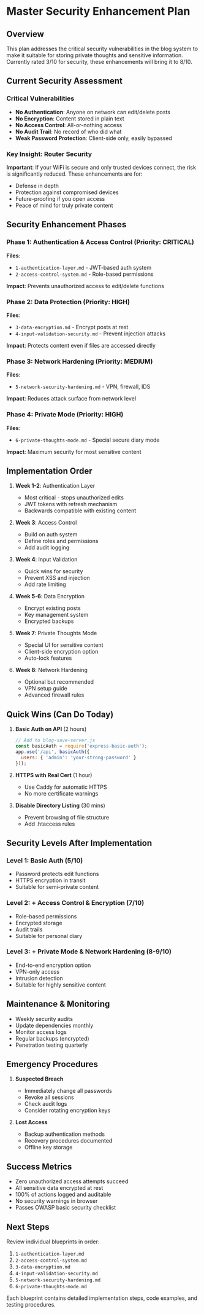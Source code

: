 # Master Security Enhancement Plan

## Overview

This plan addresses the critical security vulnerabilities in the blog system to make it suitable for storing private thoughts and sensitive information. Currently rated 3/10 for security, these enhancements will bring it to 8/10.

## Current Security Assessment

### Critical Vulnerabilities
- **No Authentication**: Anyone on network can edit/delete posts
- **No Encryption**: Content stored in plain text
- **No Access Control**: All-or-nothing access
- **No Audit Trail**: No record of who did what
- **Weak Password Protection**: Client-side only, easily bypassed

### Key Insight: Router Security
**Important**: If your WiFi is secure and only trusted devices connect, the risk is significantly reduced. These enhancements are for:
- Defense in depth
- Protection against compromised devices
- Future-proofing if you open access
- Peace of mind for truly private content

## Security Enhancement Phases

### Phase 1: Authentication & Access Control (Priority: CRITICAL)
**Files**: 
- `1-authentication-layer.md` - JWT-based auth system
- `2-access-control-system.md` - Role-based permissions

**Impact**: Prevents unauthorized access to edit/delete functions

### Phase 2: Data Protection (Priority: HIGH)
**Files**:
- `3-data-encryption.md` - Encrypt posts at rest
- `4-input-validation-security.md` - Prevent injection attacks

**Impact**: Protects content even if files are accessed directly

### Phase 3: Network Hardening (Priority: MEDIUM)
**Files**:
- `5-network-security-hardening.md` - VPN, firewall, IDS

**Impact**: Reduces attack surface from network level

### Phase 4: Private Mode (Priority: HIGH)
**Files**:
- `6-private-thoughts-mode.md` - Special secure diary mode

**Impact**: Maximum security for most sensitive content

## Implementation Order

1. **Week 1-2**: Authentication Layer
   - Most critical - stops unauthorized edits
   - JWT tokens with refresh mechanism
   - Backwards compatible with existing content

2. **Week 3**: Access Control
   - Build on auth system
   - Define roles and permissions
   - Add audit logging

3. **Week 4**: Input Validation
   - Quick wins for security
   - Prevent XSS and injection
   - Add rate limiting

4. **Week 5-6**: Data Encryption
   - Encrypt existing posts
   - Key management system
   - Encrypted backups

5. **Week 7**: Private Thoughts Mode
   - Special UI for sensitive content
   - Client-side encryption option
   - Auto-lock features

6. **Week 8**: Network Hardening
   - Optional but recommended
   - VPN setup guide
   - Advanced firewall rules

## Quick Wins (Can Do Today)

1. **Basic Auth on API** (2 hours)
   ```javascript
   // Add to blog-save-server.js
   const basicAuth = require('express-basic-auth');
   app.use('/api', basicAuth({
     users: { 'admin': 'your-strong-password' }
   }));
   ```

2. **HTTPS with Real Cert** (1 hour)
   - Use Caddy for automatic HTTPS
   - No more certificate warnings

3. **Disable Directory Listing** (30 mins)
   - Prevent browsing of file structure
   - Add .htaccess rules

## Security Levels After Implementation

### Level 1: Basic Auth (5/10)
- Password protects edit functions
- HTTPS encryption in transit
- Suitable for semi-private content

### Level 2: + Access Control & Encryption (7/10)
- Role-based permissions
- Encrypted storage
- Audit trails
- Suitable for personal diary

### Level 3: + Private Mode & Network Hardening (8-9/10)
- End-to-end encryption option
- VPN-only access
- Intrusion detection
- Suitable for highly sensitive content

## Maintenance & Monitoring

- Weekly security audits
- Update dependencies monthly
- Monitor access logs
- Regular backups (encrypted)
- Penetration testing quarterly

## Emergency Procedures

1. **Suspected Breach**
   - Immediately change all passwords
   - Revoke all sessions
   - Check audit logs
   - Consider rotating encryption keys

2. **Lost Access**
   - Backup authentication methods
   - Recovery procedures documented
   - Offline key storage

## Success Metrics

- Zero unauthorized access attempts succeed
- All sensitive data encrypted at rest
- 100% of actions logged and auditable
- No security warnings in browser
- Passes OWASP basic security checklist

## Next Steps

Review individual blueprints in order:
1. `1-authentication-layer.md`
2. `2-access-control-system.md`
3. `3-data-encryption.md`
4. `4-input-validation-security.md`
5. `5-network-security-hardening.md`
6. `6-private-thoughts-mode.md`

Each blueprint contains detailed implementation steps, code examples, and testing procedures.
